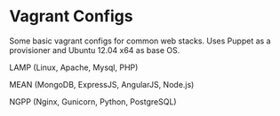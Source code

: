 Vagrant Configs
===============

Some basic vagrant configs for common web stacks. Uses Puppet as a provisioner and Ubuntu 12.04 x64 as base OS.

LAMP (Linux, Apache, Mysql, PHP)

MEAN (MongoDB, ExpressJS, AngularJS, Node.js)

NGPP (Nginx, Gunicorn, Python, PostgreSQL)
